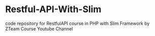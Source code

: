 # Restful-API-With-Slim
code repository for RestfulAPI course in PHP with Slim Framework by ZTeam Course Youtube Channel
